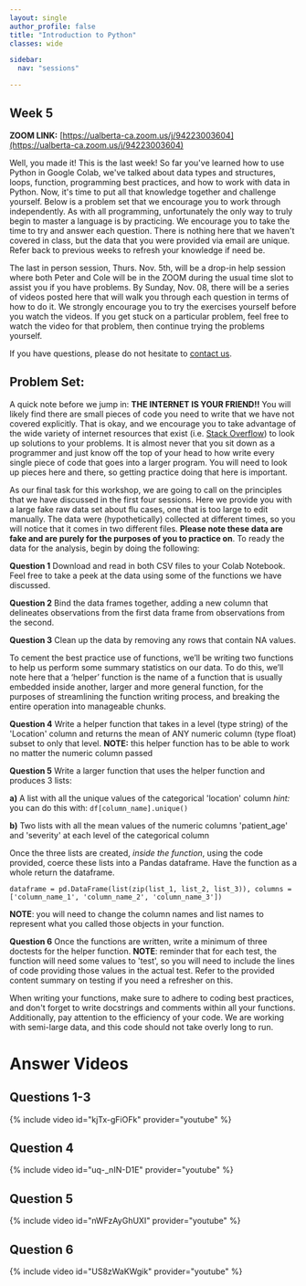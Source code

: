 ```yaml
---
layout: single
author_profile: false
title: "Introduction to Python"
classes: wide

sidebar:
  nav: "sessions"

---
```


## Week 5

**ZOOM LINK:** [https://ualberta-ca.zoom.us/j/94223003604](https://ualberta-ca.zoom.us/j/94223003604)

Well, you made it! This is the last week! So far you've learned how to use Python in Google Colab, we've talked about data types and structures, loops, function, programming best practices, and how to work with data in Python. Now, it's time to put all that knowledge together and challenge yourself. Below is a problem set that we encourage you to work through independently. As with all programming, unfortunately the only way to truly begin to master a language is by practicing. We encourage you to take the time to try and answer each question. There is nothing here that we haven't covered in class, but the data that you were provided via email are unique. Refer back to previous weeks to refresh your knowledge if need be.

The last in person session, Thurs. Nov. 5th, will be a drop-in help session where both Peter and Cole will be in the ZOOM during the usual time slot to assist you if you have problems. By Sunday, Nov. 08, there will be a series of videos posted here that will walk you through each question in terms of how to do it. We strongly encourage you to try the exercises yourself before you watch the videos. If you get stuck on a particular problem, feel free to watch the video for that problem, then continue trying the problems yourself.

If you have questions, please do not hesitate to [contact us](/Contact/).

## Problem Set:

A quick note before we jump in: **THE INTERNET IS YOUR FRIEND!!** You will likely find there are small pieces of code you need to write that we have not covered explicitly. That is okay, and we encourage you to take advantage of the wide variety of internet resources that exist (i.e. [Stack Overflow](https://stackoverflow.com)) to look up solutions to your problems. It is almost never that you sit down as a programmer and just know off the top of your head to how write every single piece of code that goes into a larger program. You will need to look up pieces here and there, so getting practice doing that here is important.

As our final task for this workshop, we are going to call on the principles that we have discussed in the first four sessions. Here we provide you with a large fake raw data set about flu cases, one that is too large to edit manually. The data were (hypothetically) collected at different times, so you will notice that it comes in two different files. **Please note these data are fake and are purely for the purposes of you to practice on**. To ready the data for the analysis, begin by doing the following:

**Question 1** Download and read in both CSV files to your Colab Notebook. Feel free to take a peek at the data using some of the functions we have discussed.

**Question 2** Bind the data frames together, adding a new column that delineates observations from the first data frame from observations from the second.

**Question 3** Clean up the data by removing any rows that contain NA values.

To cement the best practice use of functions, we’ll be writing two functions to help us perform some summary statistics on our data. To do this, we’ll note here that a ‘helper’ function is the name of a function that is usually embedded inside another, larger and more general function, for the purposes of streamlining the function writing process, and breaking the entire operation into manageable chunks.

**Question 4** Write a helper function that takes in a level (type string) of the 'Location' column and returns the mean of ANY numeric column (type float) subset to only that level. **NOTE:** this helper function has to be able to work no matter the numeric column passed

**Question 5** Write a larger function that uses the helper function and produces 3 lists:

  **a)** A list with all the unique values of the categorical 'location' column *hint:* you can do this with: `df[column_name].unique()`

  **b)** Two lists with all the mean values of the numeric columns 'patient_age' and 'severity' at each level of the categorical column

  Once the three lists are created, *inside the function*, using the code provided, coerce these lists into a Pandas dataframe. Have the function as a whole return the dataframe.

  `dataframe = pd.DataFrame(list(zip(list_1, list_2, list_3)),
                            columns = ['column_name_1', 'column_name_2', 'column_name_3'])`

  **NOTE**: you will need to change the column names and list names to represent what you called those objects in your function.

**Question 6** Once the functions are written, write a minimum of three doctests for the helper function. **NOTE**: reminder that for each test, the function will need some values to 'test', so you will need to include the lines of code providing those values in the actual test. Refer to the provided content summary on testing if you need a refresher on this.

When writing your functions, make sure to adhere to coding best practices, and don't forget to write docstrings and comments within all your functions. Additionally, pay attention to the efficiency of your code. We are working with semi-large data, and this code should not take overly long to run.

# Answer Videos

## Questions 1-3
{% include video id="kjTx-gFiOFk" provider="youtube" %}
## Question 4
{% include video id="uq-_nIN-D1E" provider="youtube" %}
## Question 5
{% include video id="nWFzAyGhUXI" provider="youtube" %}
## Question 6
{% include video id="US8zWaKWgik" provider="youtube" %}
